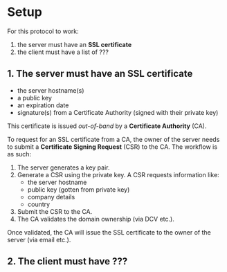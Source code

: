 # Setup

For this protocol to work:
1. the server must have an **SSL certificate**
2. the client must have a list of ???

## 1. The server must have an SSL certificate

- the server hostname(s)
- a public key 
- an expiration date
- signature(s) from a Certificate Authority (signed with their private key)

This certificate is issued _out-of-band_ by a **Certificate Authority** (CA).

To request for an SSL certificate from a CA, the owner of the server needs to submit a **Certificate Signing Request** (CSR) to the CA. The workflow is as such:

1. The server generates a key pair.
2. Generate a CSR using the private key. A CSR requests information like:
      * the server hostname
      * public key (gotten from private key)
      * company details
      * country
3. Submit the CSR to the CA.
4. The CA validates the domain ownership (via DCV etc.).

Once validated, the CA will issue the SSL certificate to the owner of the server (via email etc.).

## 2. The client must have ???
